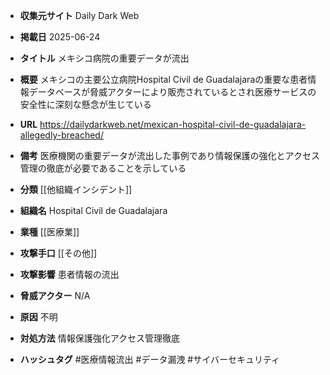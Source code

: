 - **収集元サイト**
Daily Dark Web

- **掲載日**
2025-06-24

- **タイトル**
メキシコ病院の重要データが流出

- **概要**
メキシコの主要公立病院Hospital Civil de Guadalajaraの重要な患者情報データベースが脅威アクターにより販売されているとされ医療サービスの安全性に深刻な懸念が生じている

- **URL**
https://dailydarkweb.net/mexican-hospital-civil-de-guadalajara-allegedly-breached/

- **備考**
医療機関の重要データが流出した事例であり情報保護の強化とアクセス管理の徹底が必要であることを示している

- **分類**
[[他組織インシデント]]

- **組織名**
Hospital Civil de Guadalajara

- **業種**
[[医療業]]

- **攻撃手口**
[[その他]]

- **攻撃影響**
患者情報の流出

- **脅威アクター**
N/A

- **原因**
不明

- **対処方法**
情報保護強化アクセス管理徹底

- **ハッシュタグ**
#医療情報流出 #データ漏洩 #サイバーセキュリティ
